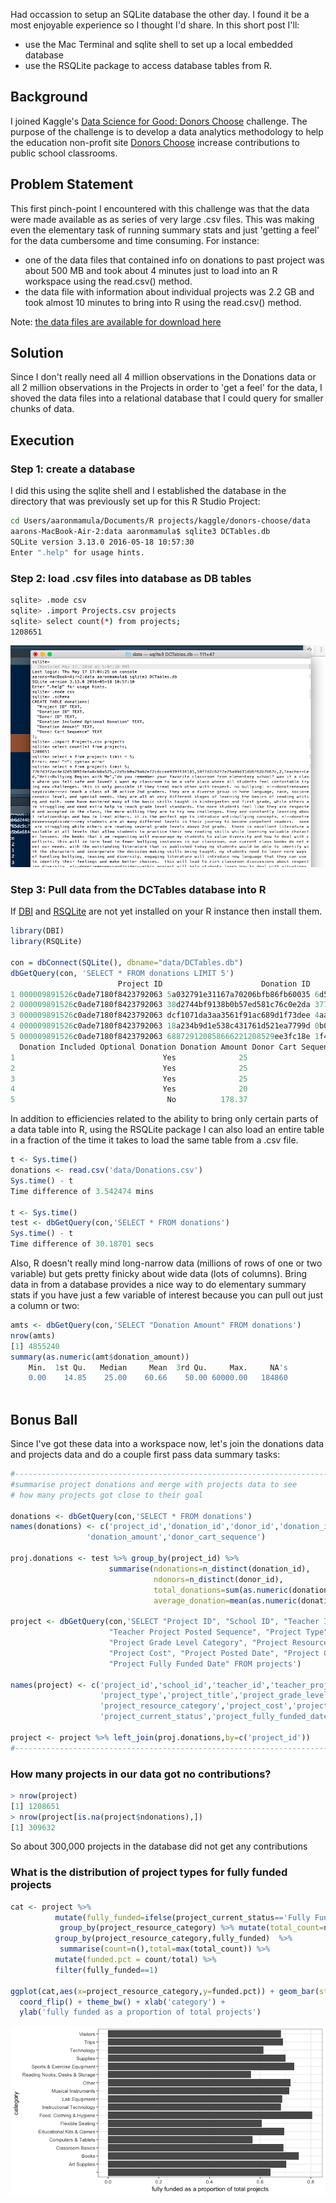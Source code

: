 Had occassion to setup an SQLite database the other day. I found it be a most enjoyable experience so I thought I'd share.  In this short post I'll:

* use the Mac Terminal and sqlite shell to set up a local embedded database
* use the RSQLite package to access database tables from R.

## Background

I joined Kaggle's [Data Science for Good: Donors Choose](https://www.kaggle.com/donorschoose/io/discussion/56030) challenge. The purpose of the challenge is to develop a data analytics methodology to help the education non-profit site [Donors Choose](https://www.donorschoose.org/) increase contributions to public school classrooms.  

## Problem Statement

This first pinch-point I encountered with this challenge was that the data were made available as as series of very large .csv files.  This was making even the elementary task of running summary stats and just 'getting a feel' for the data cumbersome and time consuming.  For instance:

* one of the data files that contained info on donations to past project was about 500 MB and took about 4 minutes just to load into an R workspace using the read.csv() method. 
* the data file with information about individual projects was 2.2 GB and took almost 10 minutes to bring into R using the read.csv() method.

Note: [the data files are available for download here](https://www.kaggle.com/donorschoose/io/data)

## Solution

Since I don't really need all 4 million observations in the Donations data or all 2 million observations in the Projects in order to 'get a feel' for the data, I shoved the data files into a relational database that I could query for smaller chunks of data.

## Execution

### Step 1: create a database

I did this using the sqlite shell and I established the database in the directory that was previously set up for this R Studio Project:

```bash
cd Users/aaronmamula/Documents/R projects/kaggle/donors-choose/data
aarons-MacBook-Air-2:data aaronmamula$ sqlite3 DCTables.db
SQLite version 3.13.0 2016-05-18 10:57:30
Enter ".help" for usage hints.
```

### Step 2: load .csv files into database as DB tables

```bash
sqlite> .mode csv
sqlite> .import Projects.csv projects
sqlite> select count(*) from projects;
1208651
```

![Steps 1 and 2](/images/sqlite.png)

### Step 3: Pull data from the DCTables database into R

If [DBI](https://cran.r-project.org/web/packages/DBI/index.html) and [RSQLite](https://cran.r-project.org/web/packages/RSQLite/index.html) are not yet installed on your R instance then install them.

```R
library(DBI)
library(RSQLite)

con = dbConnect(SQLite(), dbname="data/DCTables.db")
dbGetQuery(con, 'SELECT * FROM donations LIMIT 5')
                        Project ID                      Donation ID                         Donor ID
1 000009891526c0ade7180f8423792063 5a032791e31167a70206bfb86fb60035 6d5b22d39e68c656071a842732c63a0c
2 000009891526c0ade7180f8423792063 38d2744bf9138b0b57ed581c76c0e2da 377944ad61f72d800b25ec1862aec363
3 000009891526c0ade7180f8423792063 dcf1071da3aa3561f91ac689d1f73dee 4aaab6d244bf3599682239ed5591af8a
4 000009891526c0ade7180f8423792063 18a234b9d1e538c431761d521ea7799d 0b0765dc9c759adc48a07688ba25e94e
5 000009891526c0ade7180f8423792063 688729120858666221208529ee3fc18e 1f4b5b6e68445c6c4a0509b3aca93f38
  Donation Included Optional Donation Donation Amount Donor Cart Sequence
1                                 Yes              25                   2
2                                 Yes              25                   1
3                                 Yes              25                   2
4                                 Yes              20                   3
5                                  No          178.37                  11
```

In addition to efficiencies related to the ability to bring only certain parts of a data table into R, using the RSQLite package I can also load an entire table in a fraction of the time it takes to load the same table from a .csv file.

```R
t <- Sys.time()
donations <- read.csv('data/Donations.csv')
Sys.time() - t
Time difference of 3.542474 mins

t <- Sys.time()
test <- dbGetQuery(con,'SELECT * FROM donations')
Sys.time() - t
Time difference of 30.18701 secs
```

Also, R doesn't really mind long-narrow data (millions of rows of one or two variable) but gets pretty finicky about wide data (lots of columns).  Bring data in from a database provides a nice way to do elementary summary stats if you have just a few variable of interest because you can pull out just a column or two:

```R
amts <- dbGetQuery(con,'SELECT "Donation Amount" FROM donations')
nrow(amts)
[1] 4855240
summary(as.numeric(amt$donation_amount))
    Min.  1st Qu.   Median     Mean  3rd Qu.     Max.     NA's 
    0.00    14.85    25.00    60.66    50.00 60000.00   184860 
    
```

## Bonus Ball

Since I've got these data into a workspace now, let's join the donations data and projects data and do a couple first pass data summary tasks: 

```R
#-----------------------------------------------------------------------
#summarise project donations and merge with projects data to see
# how many projects got close to their goal

donations <- dbGetQuery(con,'SELECT * FROM donations')
names(donations) <- c('project_id','donation_id','donor_id','donation_included_optional_donation',
                 'donation_amount','donor_cart_sequence')

proj.donations <- test %>% group_by(project_id) %>% 
                      summarise(ndonations=n_distinct(donation_id),
                                ndonors=n_distinct(donor_id),
                                total_donations=sum(as.numeric(donation_amount),na.rm=T),
                                average_donation=mean(as.numeric(donation_amount),na.rm=T))

project <- dbGetQuery(con,'SELECT "Project ID", "School ID", "Teacher ID", 
                      "Teacher Project Posted Sequence", "Project Type", "Project Title", 
                      "Project Grade Level Category", "Project Resource Category",
                      "Project Cost", "Project Posted Date", "Project Current Status",
                      "Project Fully Funded Date" FROM projects')

names(project) <- c('project_id','school_id','teacher_id','teacher_project_posted_sequence',
                    'project_type','project_title','project_grade_level_category',
                    'project_resource_category','project_cost','project_posted_date',
                    'project_current_status','project_fully_funded_date')

project <- project %>% left_join(proj.donations,by=c('project_id'))
#-------------------------------------------------------------------------

```

### How many projects in our data got no contributions?

```R
> nrow(project)
[1] 1208651
> nrow(project[is.na(project$ndonations),])
[1] 309632
```
So about 300,000 projects in the database did not get any contributions

### What is the distribution of project types for fully funded projects


```R
cat <- project %>% 
          mutate(fully_funded=ifelse(project_current_status=='Fully Funded',1,0)) %>%
           group_by(project_resource_category) %>% mutate(total_count=n()) %>%
          group_by(project_resource_category,fully_funded)  %>% 
           summarise(count=n(),total=max(total_count)) %>% 
          mutate(funded.pct = count/total) %>%
          filter(fully_funded==1)

ggplot(cat,aes(x=project_resource_category,y=funded.pct)) + geom_bar(stat='identity') + 
  coord_flip() + theme_bw() + xlab('category') +
  ylab('fully funded as a proportion of total projects')
```
![funded proportion](/images/dc_histogram.png)
